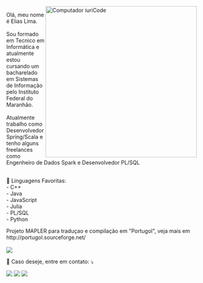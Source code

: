 
<img src="https://raw.githubusercontent.com/MicaelliMedeiros/micaellimedeiros/master/image/computer-illustration.png" min-width="400px" max-width="400px" width="400px" align="right" alt="Computador iuriCode">

<p align="left"> 
  Olá, meu nome é Elias Lima.<br></br>
  Sou formado em Tecnico em Informática e atualmente estou cursando um bacharelado em Sistemas de Informação pelo Instituto Federal do Maranhão. <br></br>
  Atualmente trabalho como Desenvolvedor Spring/Scala e tenho alguns freelances como Engenheiro de Dados Spark e Desenvolvedor PL/SQL<br></br>
  
</p>

<p align="left">
  🦄 Linguagens Favoritas: </br>
- C++</br>
- Java</br>
- JavaScript</br>
- Julia</br>
- PL/SQL</br>
- Python</br>
</p>

<p align="left">
Projeto MAPLER para traduçao e compilação em "Portugol", veja mais em http://portugol.sourceforge.net/ <br></br>

<a href="https://github.com/EliasRLima/Interface-MAPLER">
  <img align="center" src="https://github-readme-stats.vercel.app/api/pin/?username=eliasrlima&repo=Interface-MAPLER&title_color=ffffff&text_color=c9cacc&icon_color=2bbc8a&bg_color=1d1f21" />
</a>  


</p>

<p align="left">
  💌 Caso deseje, entre em contato: ⤵️
</p>

<p align="left">
  <a href="mailto:eliasrlima.2000@gmail.com" alt="Gmail">
  <img src="https://img.shields.io/badge/-Gmail-FF0000?style=flat-square&labelColor=FF0000&logo=gmail&logoColor=white&link=mailto:eliasrlima.2000@gmail.com" /></a>

  <a href="https://www.linkedin.com/in/elias-lima-27879b204/" alt="Linkedin">
  <img src="https://img.shields.io/badge/-Linkedin-0e76a8?style=flat-square&logo=Linkedin&logoColor=white&link=https://www.linkedin.com/in/elias-lima-27879b204/" /></a>

  <a href="https://www.instagram.com/eliasrlima_/" alt="Instagram">
  <img src="https://img.shields.io/badge/-Instagram-DF0174?style=flat-square&labelColor=DF0174&logo=instagram&logoColor=white&link=https://www.instagram.com/eliasrlima_/"/></a>
</p>  



